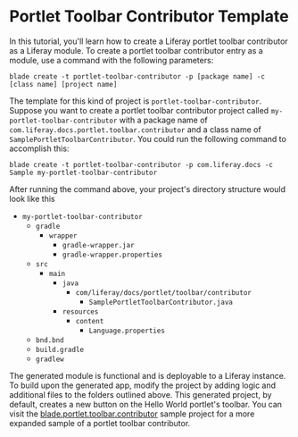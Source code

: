 # Portlet Toolbar Contributor Template [](id=portlet-toolbar-contributor-template)

In this tutorial, you'll learn how to create a Liferay portlet toolbar
contributor as a Liferay module. To create a portlet toolbar contributor entry
as a module, use a command with the following parameters: 

    blade create -t portlet-toolbar-contributor -p [package name] -c [class name] [project name]

The template for this kind of project is `portlet-toolbar-contributor`. Suppose
you want to create a portlet toolbar contributor project called
`my-portlet-toolbar-contributor` with a package name of
`com.liferay.docs.portlet.toolbar.contributor` and a class name of
`SamplePortletToolbarContributor`. You could run the following command to
accomplish this:

    blade create -t portlet-toolbar-contributor -p com.liferay.docs -c Sample my-portlet-toolbar-contributor

After running the command above, your project's directory structure would look
like this

- `my-portlet-toolbar-contributor`
    - `gradle`
        - `wrapper`
            - `gradle-wrapper.jar`
            - `gradle-wrapper.properties`
    - `src`
        - `main`
            - `java`
                - `com/liferay/docs/portlet/toolbar/contributor`
                    - `SamplePortletToolbarContributor.java`
            - `resources`
                - `content`
                    - `Language.properties`
    - `bnd.bnd`
    - `build.gradle`
    - `gradlew`

The generated module is functional and is deployable to a Liferay instance. To
build upon the generated app, modify the project by adding logic and additional
files to the folders outlined above. This generated project, by default, creates
a new button on the Hello World portlet's toolbar. You can visit the
[blade.portlet.toolbar.contributor](https://github.com/liferay/liferay-blade-samples/tree/master/liferay-gradle/blade.portlet.toolbar.contributor)
sample project for a more expanded sample of a portlet toolbar contributor.
